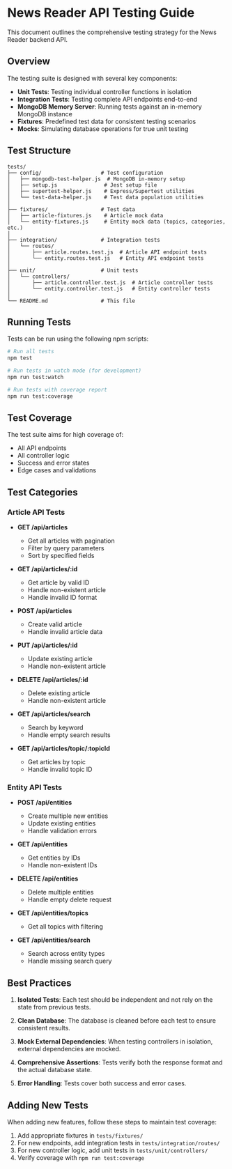 # News Reader API Testing Guide

This document outlines the comprehensive testing strategy for the News Reader backend API.

## Overview

The testing suite is designed with several key components:

- **Unit Tests**: Testing individual controller functions in isolation
- **Integration Tests**: Testing complete API endpoints end-to-end
- **MongoDB Memory Server**: Running tests against an in-memory MongoDB instance
- **Fixtures**: Predefined test data for consistent testing scenarios
- **Mocks**: Simulating database operations for true unit testing

## Test Structure

```
tests/
├── config/                   # Test configuration
│   ├── mongodb-test-helper.js  # MongoDB in-memory setup
│   ├── setup.js               # Jest setup file
│   ├── supertest-helper.js    # Express/Supertest utilities
│   └── test-data-helper.js    # Test data population utilities
│
├── fixtures/                 # Test data
│   ├── article-fixtures.js    # Article mock data
│   └── entity-fixtures.js     # Entity mock data (topics, categories, etc.)
│
├── integration/              # Integration tests
│   └── routes/
│       ├── article.routes.test.js  # Article API endpoint tests
│       └── entity.routes.test.js   # Entity API endpoint tests
│
├── unit/                     # Unit tests
│   └── controllers/
│       ├── article.controller.test.js  # Article controller tests
│       └── entity.controller.test.js   # Entity controller tests
│
└── README.md                 # This file
```

## Running Tests

Tests can be run using the following npm scripts:

```bash
# Run all tests
npm test

# Run tests in watch mode (for development)
npm run test:watch

# Run tests with coverage report
npm run test:coverage
```

## Test Coverage

The test suite aims for high coverage of:

- All API endpoints
- All controller logic
- Success and error states
- Edge cases and validations

## Test Categories

### Article API Tests

- **GET /api/articles**
  - Get all articles with pagination
  - Filter by query parameters
  - Sort by specified fields

- **GET /api/articles/:id**
  - Get article by valid ID
  - Handle non-existent article
  - Handle invalid ID format

- **POST /api/articles**
  - Create valid article
  - Handle invalid article data

- **PUT /api/articles/:id**
  - Update existing article
  - Handle non-existent article

- **DELETE /api/articles/:id**
  - Delete existing article
  - Handle non-existent article

- **GET /api/articles/search**
  - Search by keyword
  - Handle empty search results

- **GET /api/articles/topic/:topicId**
  - Get articles by topic
  - Handle invalid topic ID

### Entity API Tests

- **POST /api/entities**
  - Create multiple new entities
  - Update existing entities
  - Handle validation errors

- **GET /api/entities**
  - Get entities by IDs
  - Handle non-existent IDs

- **DELETE /api/entities**
  - Delete multiple entities
  - Handle empty delete request

- **GET /api/entities/topics**
  - Get all topics with filtering

- **GET /api/entities/search**
  - Search across entity types
  - Handle missing search query

## Best Practices

1. **Isolated Tests**: Each test should be independent and not rely on the state from previous tests.

2. **Clean Database**: The database is cleaned before each test to ensure consistent results.

3. **Mock External Dependencies**: When testing controllers in isolation, external dependencies are mocked.

4. **Comprehensive Assertions**: Tests verify both the response format and the actual database state.

5. **Error Handling**: Tests cover both success and error cases.

## Adding New Tests

When adding new features, follow these steps to maintain test coverage:

1. Add appropriate fixtures in `tests/fixtures/`
2. For new endpoints, add integration tests in `tests/integration/routes/`
3. For new controller logic, add unit tests in `tests/unit/controllers/`
4. Verify coverage with `npm run test:coverage`
